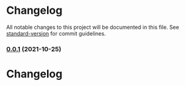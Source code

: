 # Changelog

All notable changes to this project will be documented in this file. See [standard-version](https://github.com/conventional-changelog/standard-version) for commit guidelines.

### [0.0.1](https://github.com/lbugasu/sandstorm/compare/v0.0.2...v0.0.1) (2021-10-25)

# Changelog
